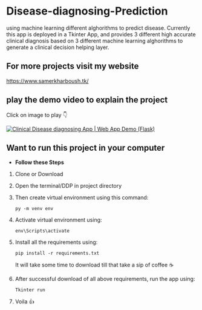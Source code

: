 # Disease-diagnosing-Prediction
using machine learning different alghorithms to predict disease.
Currently this app is deployed in a Tkinter App, and provides 3 different high accurate clinical diagnosis based on 3 different machine learning alghorithms to generate a clinical decision helping layer.


## For more projects visit my website

https://www.samerkharboush.tk/

## play the demo video to explain the project
Click on image to play :point_down:

[![Clinical Disease diagnosing App | Web App Demo (Flask)](https://www.verdict.co.uk/wp-content/uploads/2019/01/shutterstock_690127048.jpg)](https://youtu.be/MpERGmE2z4s)



## Want to run this project in your computer
- **Follow these Steps**
 1. Clone or Download
  2. Open the terminal/DDP in project directory
  3. Then create virtual environment using this command: 
  
      ```py -m venv env```
  4. Activate virtual environment using: 
  
      ```env\Scripts\activate```
  5. Install all the requirements using: 
  
      ```pip install -r requirements.txt```
      
      It will take some time to download till that take a sip of coffee :coffee: 
      
  6. After successful download of all above requirements, run the app using:
      
      ``` Tkinter run ```
      
   8. Voila :thumbsup:
